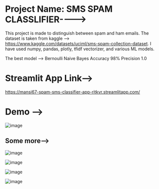 # Project Name: SMS SPAM CLASSLIFIER---->

This project is made to distinguish between spam and ham emails.
The dataset is taken from kaggle --> https://www.kaggle.com/datasets/uciml/sms-spam-collection-dataset.
I have used numpy, pandas, plotly, tfidf vectorizer, and various ML models.

The best model --> Bernoulli Naive Bayes 
Accuracy 98%
Precision 1.0


# Streamlit App Link--> 
https://mansi67-spam-sms-classifier-app-ritkvr.streamlitapp.com/

# Demo -->

![image](https://user-images.githubusercontent.com/105342764/200643980-5dcd700f-c576-48df-9332-9bbed825fb14.png)

## Some more-->

![image](https://user-images.githubusercontent.com/105342764/200641878-50dcc0a2-9ea3-43fa-a29e-ea12ab9d01dc.png)

![image](https://user-images.githubusercontent.com/105342764/200642418-7a26ca71-d42b-42b8-b3aa-d3c0cb320544.png)

![image](https://user-images.githubusercontent.com/105342764/200642674-ebf20054-0ee7-4d9a-ab9b-f1ace7989daf.png)

![image](https://user-images.githubusercontent.com/105342764/200643168-f7bfac3f-bce1-44d9-9d1b-8a3bdb849706.png)

